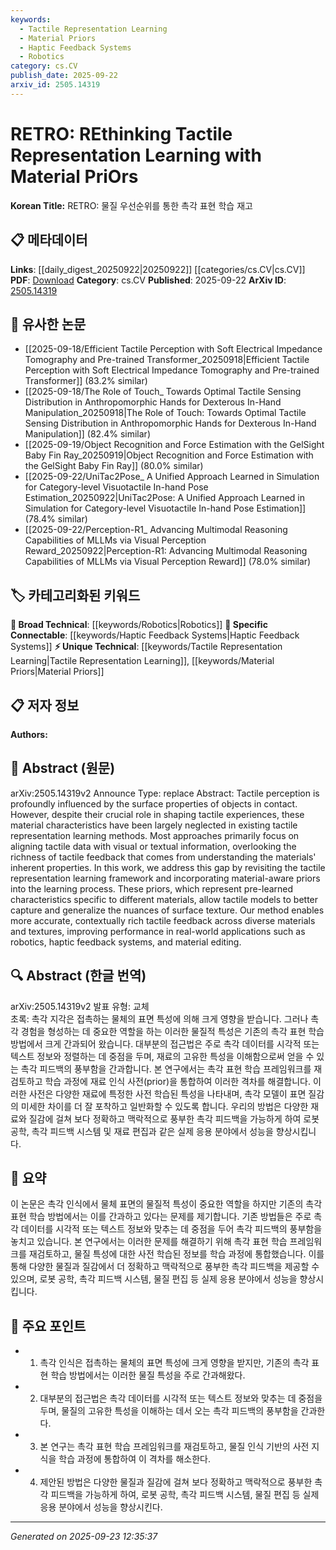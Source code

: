 ```yaml
---
keywords:
  - Tactile Representation Learning
  - Material Priors
  - Haptic Feedback Systems
  - Robotics
category: cs.CV
publish_date: 2025-09-22
arxiv_id: 2505.14319
---
```


<!-- KEYWORD_LINKING_METADATA:
{
  "processed_timestamp": "2025-09-23T12:35:37.240129",
  "vocabulary_version": "1.0",
  "selected_keywords": [
    "Tactile Representation Learning",
    "Material Priors",
    "Haptic Feedback Systems",
    "Robotics"
  ],
  "rejected_keywords": [],
  "similarity_scores": {
    "Tactile Representation Learning": 0.78,
    "Material Priors": 0.77,
    "Haptic Feedback Systems": 0.8,
    "Robotics": 0.7
  },
  "extraction_method": "AI_prompt_based",
  "budget_applied": true,
  "candidates_json": {
    "candidates": [
      {
        "surface": "Tactile Representation Learning",
        "canonical": "Tactile Representation Learning",
        "aliases": [
          "Tactile Learning",
          "Tactile Perception Learning"
        ],
        "category": "unique_technical",
        "rationale": "This concept is central to the paper and provides a unique perspective on integrating tactile feedback with material properties.",
        "novelty_score": 0.75,
        "connectivity_score": 0.65,
        "specificity_score": 0.85,
        "link_intent_score": 0.78
      },
      {
        "surface": "Material Priors",
        "canonical": "Material Priors",
        "aliases": [
          "Material-Aware Priors",
          "Material Characteristics"
        ],
        "category": "unique_technical",
        "rationale": "Material priors are a novel approach to enhancing tactile models, offering a unique angle for linking tactile and material properties.",
        "novelty_score": 0.72,
        "connectivity_score": 0.68,
        "specificity_score": 0.8,
        "link_intent_score": 0.77
      },
      {
        "surface": "Haptic Feedback Systems",
        "canonical": "Haptic Feedback Systems",
        "aliases": [
          "Haptic Systems",
          "Tactile Feedback Systems"
        ],
        "category": "specific_connectable",
        "rationale": "Haptic feedback systems are a key application area for the discussed tactile representation learning, enhancing connectivity with practical implementations.",
        "novelty_score": 0.6,
        "connectivity_score": 0.82,
        "specificity_score": 0.78,
        "link_intent_score": 0.8
      },
      {
        "surface": "Robotics",
        "canonical": "Robotics",
        "aliases": [],
        "category": "broad_technical",
        "rationale": "Robotics is a broad technical field that benefits from advancements in tactile representation learning, providing a strong link to real-world applications.",
        "novelty_score": 0.45,
        "connectivity_score": 0.85,
        "specificity_score": 0.6,
        "link_intent_score": 0.7
      }
    ],
    "ban_list_suggestions": [
      "method",
      "performance",
      "experiment"
    ]
  },
  "decisions": [
    {
      "candidate_surface": "Tactile Representation Learning",
      "resolved_canonical": "Tactile Representation Learning",
      "decision": "linked",
      "scores": {
        "novelty": 0.75,
        "connectivity": 0.65,
        "specificity": 0.85,
        "link_intent": 0.78
      }
    },
    {
      "candidate_surface": "Material Priors",
      "resolved_canonical": "Material Priors",
      "decision": "linked",
      "scores": {
        "novelty": 0.72,
        "connectivity": 0.68,
        "specificity": 0.8,
        "link_intent": 0.77
      }
    },
    {
      "candidate_surface": "Haptic Feedback Systems",
      "resolved_canonical": "Haptic Feedback Systems",
      "decision": "linked",
      "scores": {
        "novelty": 0.6,
        "connectivity": 0.82,
        "specificity": 0.78,
        "link_intent": 0.8
      }
    },
    {
      "candidate_surface": "Robotics",
      "resolved_canonical": "Robotics",
      "decision": "linked",
      "scores": {
        "novelty": 0.45,
        "connectivity": 0.85,
        "specificity": 0.6,
        "link_intent": 0.7
      }
    }
  ]
}
-->

# RETRO: REthinking Tactile Representation Learning with Material PriOrs

**Korean Title:** RETRO: 물질 우선순위를 통한 촉각 표현 학습 재고

## 📋 메타데이터

**Links**: [[daily_digest_20250922|20250922]] [[categories/cs.CV|cs.CV]]
**PDF**: [Download](https://arxiv.org/pdf/2505.14319.pdf)
**Category**: cs.CV
**Published**: 2025-09-22
**ArXiv ID**: [2505.14319](https://arxiv.org/abs/2505.14319)

## 🔗 유사한 논문
- [[2025-09-18/Efficient Tactile Perception with Soft Electrical Impedance Tomography and Pre-trained Transformer_20250918|Efficient Tactile Perception with Soft Electrical Impedance Tomography and Pre-trained Transformer]] (83.2% similar)
- [[2025-09-18/The Role of Touch_ Towards Optimal Tactile Sensing Distribution in Anthropomorphic Hands for Dexterous In-Hand Manipulation_20250918|The Role of Touch: Towards Optimal Tactile Sensing Distribution in Anthropomorphic Hands for Dexterous In-Hand Manipulation]] (82.4% similar)
- [[2025-09-19/Object Recognition and Force Estimation with the GelSight Baby Fin Ray_20250919|Object Recognition and Force Estimation with the GelSight Baby Fin Ray]] (80.0% similar)
- [[2025-09-22/UniTac2Pose_ A Unified Approach Learned in Simulation for Category-level Visuotactile In-hand Pose Estimation_20250922|UniTac2Pose: A Unified Approach Learned in Simulation for Category-level Visuotactile In-hand Pose Estimation]] (78.4% similar)
- [[2025-09-22/Perception-R1_ Advancing Multimodal Reasoning Capabilities of MLLMs via Visual Perception Reward_20250922|Perception-R1: Advancing Multimodal Reasoning Capabilities of MLLMs via Visual Perception Reward]] (78.0% similar)

## 🏷️ 카테고리화된 키워드
**🧠 Broad Technical**: [[keywords/Robotics|Robotics]]
**🔗 Specific Connectable**: [[keywords/Haptic Feedback Systems|Haptic Feedback Systems]]
**⚡ Unique Technical**: [[keywords/Tactile Representation Learning|Tactile Representation Learning]], [[keywords/Material Priors|Material Priors]]

## 📋 저자 정보

**Authors:** 

## 📄 Abstract (원문)

arXiv:2505.14319v2 Announce Type: replace 
Abstract: Tactile perception is profoundly influenced by the surface properties of objects in contact. However, despite their crucial role in shaping tactile experiences, these material characteristics have been largely neglected in existing tactile representation learning methods. Most approaches primarily focus on aligning tactile data with visual or textual information, overlooking the richness of tactile feedback that comes from understanding the materials' inherent properties. In this work, we address this gap by revisiting the tactile representation learning framework and incorporating material-aware priors into the learning process. These priors, which represent pre-learned characteristics specific to different materials, allow tactile models to better capture and generalize the nuances of surface texture. Our method enables more accurate, contextually rich tactile feedback across diverse materials and textures, improving performance in real-world applications such as robotics, haptic feedback systems, and material editing.

## 🔍 Abstract (한글 번역)

arXiv:2505.14319v2 발표 유형: 교체  
초록: 촉각 지각은 접촉하는 물체의 표면 특성에 의해 크게 영향을 받습니다. 그러나 촉각 경험을 형성하는 데 중요한 역할을 하는 이러한 물질적 특성은 기존의 촉각 표현 학습 방법에서 크게 간과되어 왔습니다. 대부분의 접근법은 주로 촉각 데이터를 시각적 또는 텍스트 정보와 정렬하는 데 중점을 두며, 재료의 고유한 특성을 이해함으로써 얻을 수 있는 촉각 피드백의 풍부함을 간과합니다. 본 연구에서는 촉각 표현 학습 프레임워크를 재검토하고 학습 과정에 재료 인식 사전(prior)을 통합하여 이러한 격차를 해결합니다. 이러한 사전은 다양한 재료에 특정한 사전 학습된 특성을 나타내며, 촉각 모델이 표면 질감의 미세한 차이를 더 잘 포착하고 일반화할 수 있도록 합니다. 우리의 방법은 다양한 재료와 질감에 걸쳐 보다 정확하고 맥락적으로 풍부한 촉각 피드백을 가능하게 하여 로봇 공학, 촉각 피드백 시스템 및 재료 편집과 같은 실제 응용 분야에서 성능을 향상시킵니다.

## 📝 요약

이 논문은 촉각 인식에서 물체 표면의 물질적 특성이 중요한 역할을 하지만 기존의 촉각 표현 학습 방법에서는 이를 간과하고 있다는 문제를 제기합니다. 기존 방법들은 주로 촉각 데이터를 시각적 또는 텍스트 정보와 맞추는 데 중점을 두어 촉각 피드백의 풍부함을 놓치고 있습니다. 본 연구에서는 이러한 문제를 해결하기 위해 촉각 표현 학습 프레임워크를 재검토하고, 물질 특성에 대한 사전 학습된 정보를 학습 과정에 통합했습니다. 이를 통해 다양한 물질과 질감에서 더 정확하고 맥락적으로 풍부한 촉각 피드백을 제공할 수 있으며, 로봇 공학, 촉각 피드백 시스템, 물질 편집 등 실제 응용 분야에서 성능을 향상시킵니다.

## 🎯 주요 포인트

- 1. 촉각 인식은 접촉하는 물체의 표면 특성에 크게 영향을 받지만, 기존의 촉각 표현 학습 방법에서는 이러한 물질 특성을 주로 간과해왔다.
- 2. 대부분의 접근법은 촉각 데이터를 시각적 또는 텍스트 정보와 맞추는 데 중점을 두며, 물질의 고유한 특성을 이해하는 데서 오는 촉각 피드백의 풍부함을 간과한다.
- 3. 본 연구는 촉각 표현 학습 프레임워크를 재검토하고, 물질 인식 기반의 사전 지식을 학습 과정에 통합하여 이 격차를 해소한다.
- 4. 제안된 방법은 다양한 물질과 질감에 걸쳐 보다 정확하고 맥락적으로 풍부한 촉각 피드백을 가능하게 하여, 로봇 공학, 촉각 피드백 시스템, 물질 편집 등 실제 응용 분야에서 성능을 향상시킨다.


---

*Generated on 2025-09-23 12:35:37*